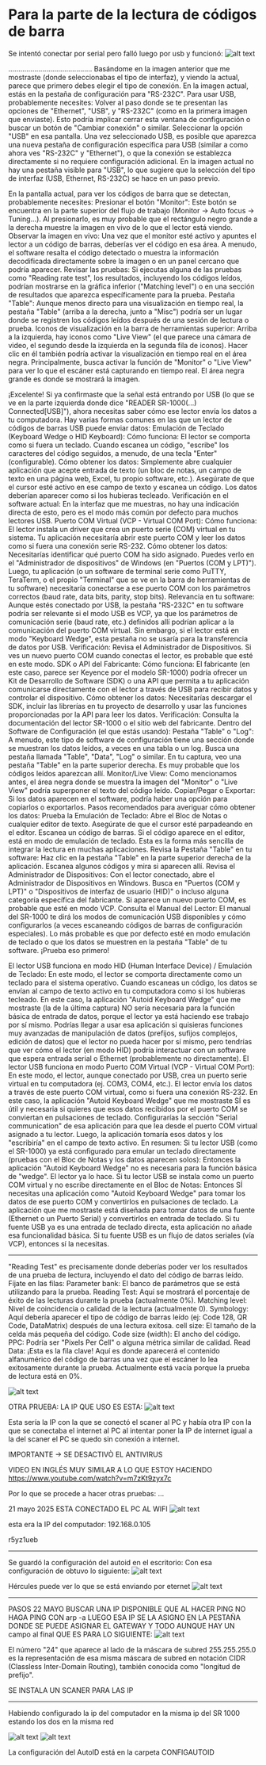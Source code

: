 # Para la parte de la lectura de códigos de barra

Se intentó conectar por serial pero falló luego por usb y funcionó:
![alt text](10.png)




..........................................
Basándome en la imagen anterior que me mostraste (donde seleccionabas el tipo de interfaz), y viendo la actual, parece que primero debes elegir el tipo de conexión.
En la imagen actual, estás en la pestaña de configuración para "RS-232C".
Para usar USB, probablemente necesites:
Volver al paso donde se te presentan las opciones de "Ethernet", "USB", y "RS-232C" (como en la primera imagen que enviaste). Esto podría implicar cerrar esta ventana de configuración o buscar un botón de "Cambiar conexión" o similar.
Seleccionar la opción "USB" en esa pantalla.
Una vez seleccionado USB, es posible que aparezca una nueva pestaña de configuración específica para USB (similar a como ahora ves "RS-232C" y "Ethernet"), o que la conexión se establezca directamente si no requiere configuración adicional.
En la imagen actual no hay una pestaña visible para "USB", lo que sugiere que la selección del tipo de interfaz (USB, Ethernet, RS-232C) se hace en un paso previo.


En la pantalla actual, para ver los códigos de barra que se detectan, probablemente necesites:
Presionar el botón "Monitor": Este botón se encuentra en la parte superior del flujo de trabajo (Monitor -> Auto focus -> Tuning...). Al presionarlo, es muy probable que el rectángulo negro grande a la derecha muestre la imagen en vivo de lo que el lector está viendo.
Observar la imagen en vivo: Una vez que el monitor esté activo y apuntes el lector a un código de barras, deberías ver el código en esa área. A menudo, el software resalta el código detectado o muestra la información decodificada directamente sobre la imagen o en un panel cercano que podría aparecer.
Revisar las pruebas: Si ejecutas alguna de las pruebas como "Reading rate test", los resultados, incluyendo los códigos leídos, podrían mostrarse en la gráfica inferior ("Matching level") o en una sección de resultados que aparezca específicamente para la prueba.
Pestaña "Table": Aunque menos directo para una visualización en tiempo real, la pestaña "Table" (arriba a la derecha, junto a "Misc") podría ser un lugar donde se registren los códigos leídos después de una sesión de lectura o prueba.
Iconos de visualización en la barra de herramientas superior: Arriba a la izquierda, hay iconos como "Live View" (el que parece una cámara de video, el segundo desde la izquierda en la segunda fila de iconos). Hacer clic en él también podría activar la visualización en tiempo real en el área negra.
Principalmente, busca activar la función de "Monitor" o "Live View" para ver lo que el escáner está capturando en tiempo real. El área negra grande es donde se mostrará la imagen.


¡Excelente! Si ya confirmaste que la señal está entrando por USB (lo que se ve en la parte izquierda donde dice "READER SR-1000(...) Connected[USB]"), ahora necesitas saber cómo ese lector envía los datos a tu computadora.
Hay varias formas comunes en las que un lector de códigos de barras USB puede enviar datos:
Emulación de Teclado (Keyboard Wedge o HID Keyboard):
Cómo funciona: El lector se comporta como si fuera un teclado. Cuando escanea un código, "escribe" los caracteres del código seguidos, a menudo, de una tecla "Enter" (configurable).
Cómo obtener los datos: Simplemente abre cualquier aplicación que acepte entrada de texto (un bloc de notas, un campo de texto en una página web, Excel, tu propio software, etc.). Asegúrate de que el cursor esté activo en ese campo de texto y escanea un código. Los datos deberían aparecer como si los hubieras tecleado.
Verificación en el software actual: En la interfaz que me muestras, no hay una indicación directa de esto, pero es el modo más común por defecto para muchos lectores USB.
Puerto COM Virtual (VCP - Virtual COM Port):
Cómo funciona: El lector instala un driver que crea un puerto serie (COM) virtual en tu sistema. Tu aplicación necesitaría abrir este puerto COM y leer los datos como si fuera una conexión serie RS-232.
Cómo obtener los datos:
Necesitarías identificar qué puerto COM ha sido asignado. Puedes verlo en el "Administrador de dispositivos" de Windows (en "Puertos (COM y LPT)").
Luego, tu aplicación (o un software de terminal serie como PuTTY, TeraTerm, o el propio "Terminal" que se ve en la barra de herramientas de tu software) necesitaría conectarse a ese puerto COM con los parámetros correctos (baud rate, data bits, parity, stop bits).
Relevancia en tu software: Aunque estés conectado por USB, la pestaña "RS-232C" en tu software podría ser relevante si el modo USB es VCP, ya que los parámetros de comunicación serie (baud rate, etc.) definidos allí podrían aplicar a la comunicación del puerto COM virtual. Sin embargo, si el lector está en modo "Keyboard Wedge", esta pestaña no se usaría para la transferencia de datos por USB.
Verificación: Revisa el Administrador de Dispositivos. Si ves un nuevo puerto COM cuando conectas el lector, es probable que esté en este modo.
SDK o API del Fabricante:
Cómo funciona: El fabricante (en este caso, parece ser Keyence por el modelo SR-1000) podría ofrecer un Kit de Desarrollo de Software (SDK) o una API que permita a tu aplicación comunicarse directamente con el lector a través de USB para recibir datos y controlar el dispositivo.
Cómo obtener los datos: Necesitarías descargar el SDK, incluir las librerías en tu proyecto de desarrollo y usar las funciones proporcionadas por la API para leer los datos.
Verificación: Consulta la documentación del lector SR-1000 o el sitio web del fabricante.
Dentro del Software de Configuración (el que estás usando):
Pestaña "Table" o "Log": A menudo, este tipo de software de configuración tiene una sección donde se muestran los datos leídos, a veces en una tabla o un log. Busca una pestaña llamada "Table", "Data", "Log" o similar. En tu captura, veo una pestaña "Table" en la parte superior derecha. Es muy probable que los códigos leídos aparezcan allí.
Monitor/Live View: Como mencionamos antes, el área negra donde se muestra la imagen del "Monitor" o "Live View" podría superponer el texto del código leído.
Copiar/Pegar o Exportar: Si los datos aparecen en el software, podría haber una opción para copiarlos o exportarlos.
Pasos recomendados para averiguar cómo obtener los datos:
Prueba la Emulación de Teclado:
Abre el Bloc de Notas o cualquier editor de texto.
Asegúrate de que el cursor esté parpadeando en el editor.
Escanea un código de barras.
Si el código aparece en el editor, está en modo de emulación de teclado. Esta es la forma más sencilla de integrar la lectura en muchas aplicaciones.
Revisa la Pestaña "Table" en tu software:
Haz clic en la pestaña "Table" en la parte superior derecha de la aplicación.
Escanea algunos códigos y mira si aparecen allí.
Revisa el Administrador de Dispositivos:
Con el lector conectado, abre el Administrador de Dispositivos en Windows.
Busca en "Puertos (COM y LPT)" o "Dispositivos de interfaz de usuario (HID)" o incluso alguna categoría específica del fabricante. Si aparece un nuevo puerto COM, es probable que esté en modo VCP.
Consulta el Manual del Lector:
El manual del SR-1000 te dirá los modos de comunicación USB disponibles y cómo configurarlos (a veces escaneando códigos de barras de configuración especiales).
Lo más probable es que por defecto esté en modo emulación de teclado o que los datos se muestren en la pestaña "Table" de tu software. ¡Prueba eso primero!


El lector USB funciona en modo HID (Human Interface Device) / Emulación de Teclado:
En este modo, el lector se comporta directamente como un teclado para el sistema operativo.
Cuando escaneas un código, los datos se envían al campo de texto activo en tu computadora como si los hubieras tecleado.
En este caso, la aplicación "Autoid Keyboard Wedge" que me mostraste (la de la última captura) NO sería necesaria para la función básica de entrada de datos, porque el lector ya está haciendo ese trabajo por sí mismo.
Podrías llegar a usar esa aplicación si quisieras funciones muy avanzadas de manipulación de datos (prefijos, sufijos complejos, edición de datos) que el lector no pueda hacer por sí mismo, pero tendrías que ver cómo el lector (en modo HID) podría interactuar con un software que espera entrada serial o Ethernet (probablemente no directamente).
El lector USB funciona en modo Puerto COM Virtual (VCP - Virtual COM Port):
En este modo, el lector, aunque conectado por USB, crea un puerto serie virtual en tu computadora (ej. COM3, COM4, etc.).
El lector envía los datos a través de este puerto COM virtual, como si fuera una conexión RS-232.
En este caso, la aplicación "Autoid Keyboard Wedge" que me mostraste SÍ es útil y necesaria si quieres que esos datos recibidos por el puerto COM se conviertan en pulsaciones de teclado.
Configurarías la sección "Serial communication" de esa aplicación para que lea desde el puerto COM virtual asignado a tu lector. Luego, la aplicación tomaría esos datos y los "escribiría" en el campo de texto activo.
En resumen:
Si tu lector USB (como el SR-1000) ya está configurado para emular un teclado directamente (pruebas con el Bloc de Notas y los datos aparecen solos): Entonces la aplicación "Autoid Keyboard Wedge" no es necesaria para la función básica de "wedge". El lector ya lo hace.
Si tu lector USB se instala como un puerto COM virtual y no escribe directamente en el Bloc de Notas: Entonces SÍ necesitas una aplicación como "Autoid Keyboard Wedge" para tomar los datos de ese puerto COM y convertirlos en pulsaciones de teclado.
La aplicación que me mostraste está diseñada para tomar datos de una fuente (Ethernet o un Puerto Serial) y convertirlos en entrada de teclado. Si tu fuente USB ya es una entrada de teclado directa, esta aplicación no añade esa funcionalidad básica. Si tu fuente USB es un flujo de datos seriales (vía VCP), entonces sí la necesitas.




-------------------------------------------------
"Reading Test" es precisamente donde deberías poder ver los resultados de una prueba de lectura, incluyendo el dato del código de barras leído.
Fíjate en las filas:
Parameter bank: El banco de parámetros que se está utilizando para la prueba.
Reading Test: Aquí se mostrará el porcentaje de éxito de las lecturas durante la prueba (actualmente 0%).
Matching level: Nivel de coincidencia o calidad de la lectura (actualmente 0).
Symbology: Aquí debería aparecer el tipo de código de barras leído (ej: Code 128, QR Code, DataMatrix) después de una lectura exitosa.
cell size: El tamaño de la celda más pequeña del código.
Code size (width): El ancho del código.
PPC: Podría ser "Pixels Per Cell" o alguna métrica similar de calidad.
Read Data: ¡Esta es la fila clave! Aquí es donde aparecerá el contenido alfanumérico del código de barras una vez que el escáner lo lea exitosamente durante la prueba. Actualmente está vacía porque la prueba de lectura está en 0%.

![alt text](11.png)


OTRA PRUEBA:
LA IP QUE USO ES ESTA:
![alt text](12.png)

Esta sería la IP con la que se conectó el scaner al PC y había otra IP con la que se conectaba el internet al PC al intentar poner la IP de internet igual a la del scaner el PC se quedo sin conexión a internet.


IMPORTANTE -> SE DESACTIVÒ EL ANTIVIRUS



VIDEO EN INGLÉS MUY SIMILAR A LO QUE ESTOY HACIENDO
https://www.youtube.com/watch?v=m7zKt9zyx7c


Por lo que se procede a hacer otras pruebas:
...

21 mayo 2025
ESTA CONECTADO EL PC AL WIFI
![alt text](13.png)

esta era la IP del computador:
192.168.0.105 

r5yz1ueb


---------------------------------
Se guardó la configuración del autoid en el escritorio:
Con esa configuración de obtuvo lo siguiente: 
![alt text](14.png)

Hércules puede ver lo que se está enviando por eternet
![alt text](15.png)

---------------------------------------------------------
PASOS 22 MAYO
BUSCAR UNA IP DISPONIBLE QUE AL HACER PING NO HAGA PING
CON arp -a
LUEGO ESA IP SE LA ASIGNO EN LA PESTAÑA DONDE SE PUEDE ASIGNAR EL GATEWAY Y TODO 
AUNQUE HAY UN campo al final QUE ES PARA LO SIGUIENTE:
![alt text](16.png)

El número "24" que aparece al lado de la máscara de subred 255.255.255.0 es la representación de esa misma máscara de subred en notación CIDR (Classless Inter-Domain Routing), también conocida como "longitud de prefijo".


SE INSTALA UN SCANER PARA LAS IP



------------------------------------------
Habiendo configurado la ip del computador en la misma ip del SR 1000 estando los dos en la misma red

![alt text](17.png)
![alt text](18.png)

La configuración del AutoID está en la carpeta CONFIGAUTOID







